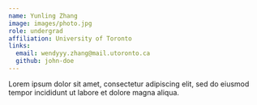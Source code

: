 ```yaml
---
name: Yunling Zhang
image: images/photo.jpg
role: undergrad
affiliation: University of Toronto
links:
  email: wendyyy.zhang@mail.utoronto.ca
  github: john-doe
---
```


Lorem ipsum dolor sit amet, consectetur adipiscing elit, sed do eiusmod tempor incididunt ut labore et dolore magna aliqua.
